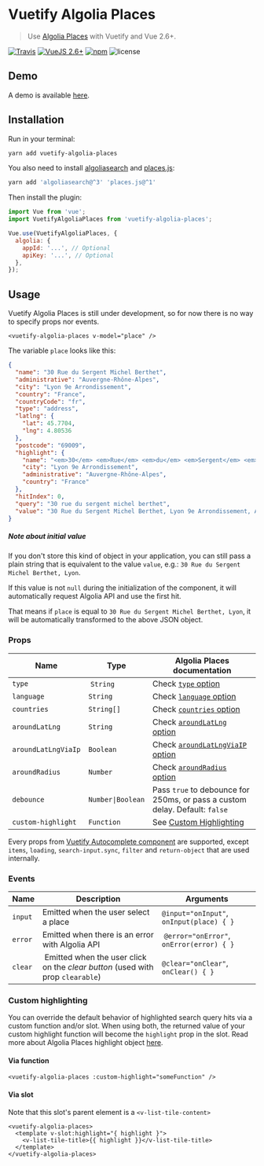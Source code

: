 # Vuetify Algolia Places

> Use [Algolia Places](https://community.algolia.com/places/) with Vuetify and Vue 2.6+.

[![Travis](https://img.shields.io/travis/Kocal/vuetify-algolia-places.svg?style=flat-square)](https://travis-ci.org/Kocal/vuetify-algolia-places)
[![VueJS 2.6+](https://img.shields.io/badge/vue-2.6+-brightgreen.svg?style=flat-square)](https://vuejs.org)
[![npm](https://img.shields.io/npm/v/vuetify-algolia-places.svg?style=flat-square)](https://www.npmjs.com/package/vuetify-algolia-places)
![license](https://img.shields.io/github/license/mashape/apistatus.svg?style=flat-square)

## Demo

A demo is available [here](https://vuetify-algolia-places.netlify.com).

## Installation

Run in your terminal:

```bash
yarn add vuetify-algolia-places
```

You also need to install [algoliasearch](https://github.com/algolia/algoliasearch-client-javascript) and [places.js](https://github.com/algolia/places):

```bash
yarn add 'algoliasearch@^3' 'places.js@^1'
```

Then install the plugin:

```js
import Vue from 'vue';
import VuetifyAlgoliaPlaces from 'vuetify-algolia-places';

Vue.use(VuetifyAlgoliaPlaces, {
  algolia: {
    appId: '...', // Optional
    apiKey: '...', // Optional
  },
});
```

## Usage

Vuetify Algolia Places is still under development, so for now there is no way to specify props nor events.

```vue
<vuetify-algolia-places v-model="place" />
```

The variable `place` looks like this:

```json
{
  "name": "30 Rue du Sergent Michel Berthet",
  "administrative": "Auvergne-Rhône-Alpes",
  "city": "Lyon 9e Arrondissement",
  "country": "France",
  "countryCode": "fr",
  "type": "address",
  "latlng": {
    "lat": 45.7704,
    "lng": 4.80536
  },
  "postcode": "69009",
  "highlight": {
    "name": "<em>30</em> <em>Rue</em> <em>du</em> <em>Sergent</em> <em>Michel</em> <em>Be</em>rthet",
    "city": "Lyon 9e Arrondissement",
    "administrative": "Auvergne-Rhône-Alpes",
    "country": "France"
  },
  "hitIndex": 0,
  "query": "30 rue du sergent michel berthet",
  "value": "30 Rue du Sergent Michel Berthet, Lyon 9e Arrondissement, Auvergne-Rhône-Alpes, France"
}
```

##### Note about initial value

If you don't store this kind of object in your application, you can still pass a plain string that is equivalent to the value `value`, e.g.: `30 Rue du Sergent Michel Berthet, Lyon`.

If this value is not `null` during the initialization of the component, it will automatically request Algolia API and use the first hit.

That means if `place` is equal to `30 Rue du Sergent Michel Berthet, Lyon`, it will be automatically transformed to the above JSON object.

### Props

| Name                | Type             | Algolia Places documentation                                                                                              |
| ------------------- | ---------------- | ------------------------------------------------------------------------------------------------------------------------- |
| `type`              |  `String`        | Check [`type` option](https://community.algolia.com/places/documentation.html#api-options-type)                           |
| `language`          | `String`         | Check [`language` option](https://community.algolia.com/places/documentation.html#api-options-language)                   |
| `countries`         | `String[]`       | Check [`countries` option](https://community.algolia.com/places/documentation.html#api-options-countries)                 |
| `aroundLatLng`      | `String`         | Check [`aroundLatLng` option](https://community.algolia.com/places/documentation.html#api-options-aroundLatLng)           |
| `aroundLatLngViaIp` | `Boolean`        | Check [`aroundLatLngViaIP` option](https://community.algolia.com/places/documentation.html#api-options-aroundLatLngViaIP) |
| `aroundRadius`      | `Number`         | Check [`aroundRadius` option](https://community.algolia.com/places/documentation.html#api-options-aroundRadius)           |
| `debounce`          | <code>Number&#124;Boolean</code> | Pass `true` to debounce for 250ms, or pass a custom delay. Default: `false`                                              |
| `custom-highlight`  | `Function`       | See [Custom Highlighting](#custom-highlighting) |

Every props from [Vuetify Autocomplete component](https://vuetifyjs.com/en/components/autocompletes#api) are supported, except `items`, `loading`, `search-input.sync`, `filter` and `return-object` that are used internally.

### Events

| Name    | Description                                                                     | Arguments                                 |
| ------- | ------------------------------------------------------------------------------- | ----------------------------------------- |
| `input` | Emitted when the user select a place                                            | `@input="onInput"`, `onInput(place) { }`  |
| `error` | Emitted when there is an error with Algolia API                                 |  `@error="onError"`, `onError(error) { }` |
| `clear` |  Emitted when the user click on the _clear button_ (used with prop `clearable`) | `@clear="onClear"`, `onClear() { }`       |

### Custom highlighting

You can override the default behavior of highlighted search query hits via a custom function and/or slot. When using both, the returned value of your custom highlight function will become the `highlight` prop in the slot. Read more about Algolia Places highlight object [here](https://community.algolia.com/places/documentation.html#api-suggestion-value).

#### Via function

```
<vuetify-algolia-places :custom-highlight="someFunction" />
```

#### Via slot

Note that this slot's parent element is a `<v-list-tile-content>`

```
<vuetify-algolia-places>
  <template v-slot:highlight="{ highlight }">
    <v-list-tile-title>{{ highlight }}</v-list-tile-title>
  </template>
</vuetify-algolia-places>
```
